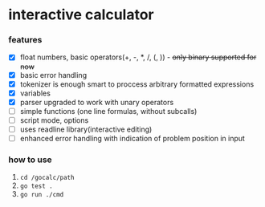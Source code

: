 # interactive calculator

### features
* [x] float numbers, basic operators(+, -, *, /, (, )) - ~~only binary supported for now~~
* [x] basic error handling
* [x] tokenizer is enough smart to proccess arbitrary formatted expressions
* [x] variables
* [x] parser upgraded to work with unary operators
* [ ] simple functions (one line formulas, without subcalls)
* [ ] script mode, options
* [ ] uses readline library(interactive editing)
* [ ] enhanced error handling with indication of problem position in input

### how to use
1. `cd /gocalc/path`
2. `go test .`
3. `go run ./cmd`


